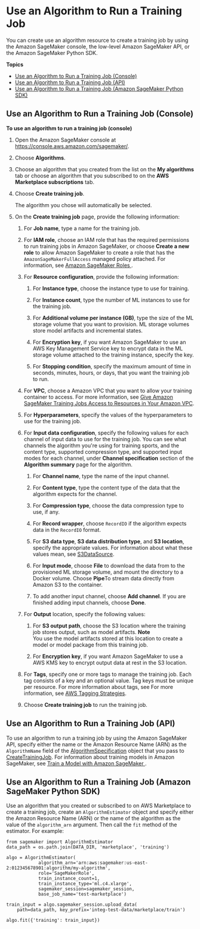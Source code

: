 # Use an Algorithm to Run a Training Job<a name="sagemaker-mkt-algo-train"></a>

You can create use an algorithm resource to create a training job by using the Amazon SageMaker console, the low\-level Amazon SageMaker API, or the Amazon SageMaker Python SDK\.

**Topics**
+ [Use an Algorithm to Run a Training Job \(Console\)](#sagemaker-mkt-algo-train-console)
+ [Use an Algorithm to Run a Training Job \(API\)](#sagemaker-mkt-algo-train-api)
+ [Use an Algorithm to Run a Training Job \(Amazon SageMaker Python SDK\)](#sagemaker-mkt-algo-train-sdk)

## Use an Algorithm to Run a Training Job \(Console\)<a name="sagemaker-mkt-algo-train-console"></a>

**To use an algorithm to run a training job \(console\)**

1. Open the Amazon SageMaker console at [https://console\.aws\.amazon\.com/sagemaker/](https://console.aws.amazon.com/sagemaker/)\.

1. Choose **Algorithms**\.

1. Choose an algorithm that you created from the list on the **My algorithms** tab or choose an algorithm that you subscribed to on the **AWS Marketplace subscriptions** tab\.

1. Choose **Create training job**\.

   The algorithm you chose will automatically be selected\.

1. On the **Create training job** page, provide the following information:

   1. For **Job name**, type a name for the training job\.

   1. For **IAM role**, choose an IAM role that has the required permissions to run training jobs in Amazon SageMaker, or choose **Create a new role** to allow Amazon SageMaker to create a role that has the `AmazonSageMakerFullAccess` managed policy attached\. For information, see [Amazon SageMaker Roles ](sagemaker-roles.md)\.

   1. For **Resource configuration**, provide the following information:

      1. For **Instance type**, choose the instance type to use for training\.

      1. For **Instance count**, type the number of ML instances to use for the training job\.

      1. For **Additional volume per instance \(GB\)**, type the size of the ML storage volume that you want to provision\. ML storage volumes store model artifacts and incremental states\.

      1. For **Encryption key**, if you want Amazon SageMaker to use an AWS Key Management Service key to encrypt data in the ML storage volume attached to the training instance, specify the key\.

      1. For **Stopping condition**, specify the maximum amount of time in seconds, minutes, hours, or days, that you want the training job to run\.

   1. For **VPC**, choose a Amazon VPC that you want to allow your training container to access\. For more information, see [Give Amazon SageMaker Training Jobs Access to Resources in Your Amazon VPC](train-vpc.md)\.

   1. For **Hyperparameters**, specify the values of the hyperparameters to use for the training job\.

   1. For **Input data configuration**, specify the following values for each channel of input data to use for the training job\. You can see what channels the algorithm you're using for training sports, and the content type, supported compression type, and supported input modes for each channel, under **Channel specification** section of the **Algorithm summary** page for the algorithm\.

      1. For **Channel name**, type the name of the input channel\.

      1. For **Content type**, type the content type of the data that the algorithm expects for the channel\.

      1. For **Compression type**, choose the data compression type to use, if any\.

      1. For **Record wrapper**, choose `RecordIO` if the algorithm expects data in the `RecordIO` format\.

      1. For **S3 data type**, **S3 data distribution type**, and **S3 location**, specify the appropriate values\. For information about what these values mean, see [S3DataSource](API_S3DataSource.md)\.

      1. For **Input mode**, choose **File** to download the data from to the provisioned ML storage volume, and mount the directory to a Docker volume\. Choose **Pipe**To stream data directly from Amazon S3 to the container\.

      1. To add another input channel, choose **Add channel**\. If you are finished adding input channels, choose **Done**\.

   1. For **Output** location, specify the following values:

      1. For **S3 output path**, choose the S3 location where the training job stores output, such as model artifacts\.
**Note**  
You use the model artifacts stored at this location to create a model or model package from this training job\.

      1. For **Encryption key**, if you want Amazon SageMaker to use a AWS KMS key to encrypt output data at rest in the S3 location\.

   1. For **Tags**, specify one or more tags to manage the training job\. Each tag consists of a key and an optional value\. Tag keys must be unique per resource\. For more information about tags, see For more information, see [AWS Tagging Strategies](https://aws.amazon.com/answers/account-management/aws-tagging-strategies/)\.

   1. Choose **Create training job** to run the training job\.

## Use an Algorithm to Run a Training Job \(API\)<a name="sagemaker-mkt-algo-train-api"></a>

To use an algorithm to run a training job by using the Amazon SageMaker API, specify either the name or the Amazon Resource Name \(ARN\) as the `AlgorithmName` field of the [AlgorithmSpecification](API_AlgorithmSpecification.md) object that you pass to [CreateTrainingJob](API_CreateTrainingJob.md)\. For information about training models in Amazon SageMaker, see [Train a Model with Amazon SageMaker ](how-it-works-training.md)\.

## Use an Algorithm to Run a Training Job \(Amazon SageMaker Python SDK\)<a name="sagemaker-mkt-algo-train-sdk"></a>

Use an algorithm that you created or subscribed to on AWS Marketplace to create a training job, create an `AlgorithmEstimator` object and specify either the Amazon Resource Name \(ARN\) or the name of the algorithm as the value of the `algorithm_arn` argument\. Then call the `fit` method of the estimator\. For example:

```
from sagemaker import AlgorithmEstimator
data_path = os.path.join(DATA_DIR, 'marketplace', 'training')

algo = AlgorithmEstimator(
            algorithm_arn='arn:aws:sagemaker:us-east-2:012345678901:algorithm/my-algorithm',
            role='SageMakerRole',
            train_instance_count=1,
            train_instance_type='ml.c4.xlarge',
            sagemaker_session=sagemaker_session,
            base_job_name='test-marketplace')

train_input = algo.sagemaker_session.upload_data(
    path=data_path, key_prefix='integ-test-data/marketplace/train')

algo.fit({'training': train_input})
```